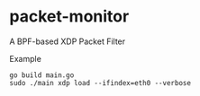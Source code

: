 # packet-monitor
A BPF-based XDP Packet Filter

Example
```
go build main.go
sudo ./main xdp load --ifindex=eth0 --verbose
```
